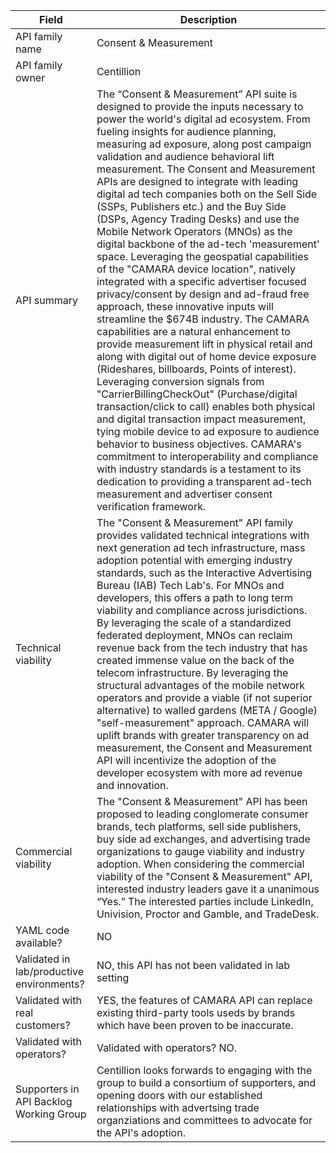 | **Field** | Description | 
| ---- | ----- |
| API family name | Consent & Measurement |
| API family owner | Centillion |
| API summary | The “Consent & Measurement” API suite is designed to provide the inputs necessary to power the world's digital ad ecosystem. From fueling insights for audience planning, measuring ad exposure, along post campaign validation and audience behavioral lift measurement. The Consent and Measurement APIs are designed to integrate with leading digital ad tech companies both on the Sell Side (SSPs, Publishers etc.) and the Buy Side (DSPs, Agency Trading Desks) and use the Mobile Network Operators (MNOs) as the digital backbone of the ad-tech 'measurement' space. Leveraging the geospatial capabilities of the "CAMARA device location", natively integrated with a specific advertiser focused privacy/consent by design and ad-fraud free approach, these innovative inputs will streamline the $674B industry. The CAMARA capabilities are a natural enhancement to provide measurement lift in physical retail and along with digital out of home device exposure (Rideshares, billboards, Points of interest). Leveraging conversion signals from "CarrierBillingCheckOut" (Purchase/digital transaction/click to call) enables both physical and digital transaction impact measurement, tying mobile device to ad exposure to audience behavior to business objectives. CAMARA's commitment to interoperability and compliance with industry standards is a testament to its dedication to providing a transparent ad-tech measurement and advertiser consent verification framework.|
| Technical viability | The "Consent & Measurement" API family provides validated technical integrations with next generation ad tech infrastructure, mass adoption potential with emerging industry standards, such as the Interactive Advertising Bureau (IAB) Tech Lab's. For MNOs and developers, this offers a path to long term viability and compliance across jurisdictions. By leveraging the scale of a standardized federated deployment, MNOs can reclaim revenue back from the tech industry that has created immense value on the back of the telecom infrastructure. By leveraging the structural advantages of the mobile network operators and provide a viable (if not superior alternative) to walled gardens (META / Google) "self-measurement" approach. CAMARA will uplift brands with greater transparency on ad measurement, the Consent and Measurement API will incentivize the adoption of the developer ecosystem with more ad revenue and innovation.|
| Commercial viability | The "Consent & Measurement" API has been proposed to leading conglomerate consumer brands, tech platforms, sell side publishers, buy side ad exchanges, and advertising trade organizations to gauge viability and industry adoption. When considering the commercial viability of the "Consent & Measurement" API, interested industry leaders gave it a unanimous “Yes.” The interested parties include LinkedIn, Univision, Proctor and Gamble, and TradeDesk. |
| YAML code available? | NO |
| Validated in lab/productive environments? | NO, this API has not been validated in lab setting
| Validated with real customers? | YES, the features of CAMARA API can replace existing third-party tools useds by brands which have been proven to be inaccurate. 
| Validated with operators? | Validated with operators?	NO. |
| Supporters in API Backlog Working Group | Centillion looks forwards to engaging with the group to build a consortium of supporters, and opening doors with our established relationships with advertsing trade organziations and committees to advocate for the API's adoption. |
